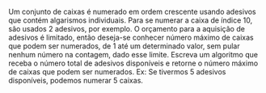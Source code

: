 Um conjunto de caixas é numerado em ordem crescente usando adesivos que contém algarismos individuais. Para se numerar a caixa de índice 10, são usados 2 adesivos, por exemplo.
O orçamento para a aquisição de adesivos é limitado, então deseja-se conhecer número máximo de caixas que podem ser numerados, de 1 até um determinado valor, sem pular nenhum número na contagem, dado esse limite.
Escreva um algoritmo que receba o número total de adesivos disponíveis e retorne o número máximo de caixas que podem ser numerados.
Ex: Se tivermos 5 adesivos disponíveis, podemos numerar 5 caixas.
